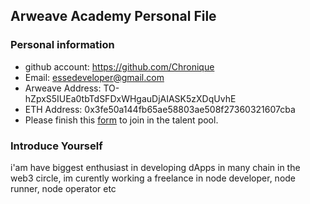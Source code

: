 ## Arweave Academy Personal File

### Personal information

- github account: https://github.com/Chronique
- Email: essedeveloper@gmail.com
- Arweave Address: TO-hZpxS5IUEa0tbTdSFDxWHgauDjAIASK5zXDqUvhE
- ETH Address: 0x3fe50a144fb65ae58803ae508f27360321607cba
- Please finish this [form](https://docs.google.com/forms/d/e/1FAIpQLSfWA5fIIcBgmRppm3jNz5vmf9Mai_QMVil-2pO4r7YKn_Zhtw/viewform?usp=sf_link) to join in the talent pool.

### Introduce Yourself
 i'am have biggest enthusiast in developing dApps in many chain in the web3 circle, im curently working a freelance in node developer, node runner, node operator etc
